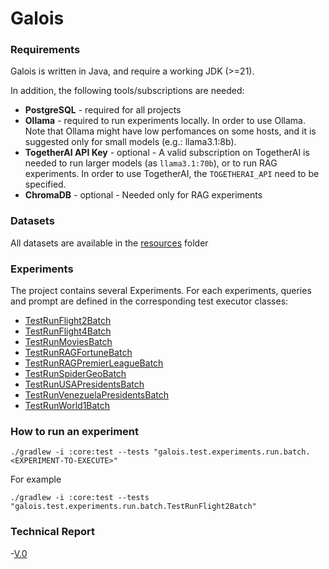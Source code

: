 # Galois


### Requirements
Galois is written in Java, and require a working JDK (>=21).

In addition, the following tools/subscriptions are needed:
- **PostgreSQL** - required for all projects
- **Ollama** - required to run experiments locally. In order to use Ollama. Note that Ollama might have low perfomances on some hosts, and it is suggested only for small models (e.g.: llama3.1:8b).
- **TogetherAI API Key** - optional - A valid subscription on TogetherAI is needed to run larger models (as `llama3.1:70b`), or to run RAG experiments. In order to use TogetherAI, the `TOGETHERAI_API` need to be specified.
- **ChromaDB** - optional - Needed only for RAG experiments

### Datasets
All datasets are available in the [resources](core/src/test/resources) folder

### Experiments
The project contains several Experiments. For each experiments, queries and prompt are defined in the corresponding test executor classes:
- [TestRunFlight2Batch](core/src/test/java/galois/test/experiments/run/batch/TestRunFlight2Batch.java)
- [TestRunFlight4Batch](core/src/test/java/galois/test/experiments/run/batch/TestRunFlight4Batch.java)
- [TestRunMoviesBatch](core/src/test/java/galois/test/experiments/run/batch/TestRunMoviesBatch.java)
- [TestRunRAGFortuneBatch](core/src/test/java/galois/test/experiments/run/batch/TestRunRAGFortuneBatch.java)
- [TestRunRAGPremierLeagueBatch](core/src/test/java/galois/test/experiments/run/batch/TestRunRAGPremierLeagueBatch.java)
- [TestRunSpiderGeoBatch](core/src/test/java/galois/test/experiments/run/batch/TestRunSpiderGeoBatch.java)
- [TestRunUSAPresidentsBatch](core/src/test/java/galois/test/experiments/run/batch/TestRunUSAPresidentsBatch.java)
- [TestRunVenezuelaPresidentsBatch](core/src/test/java/galois/test/experiments/run/batch/TestRunVenezuelaPresidentsBatch.java)
- [TestRunWorld1Batch](core/src/test/java/galois/test/experiments/run/batch/TestRunWorld1Batch.java)

### How to run an experiment

`./gradlew -i :core:test --tests "galois.test.experiments.run.batch.<EXPERIMENT-TO-EXECUTE>"`

For example

`./gradlew -i :core:test --tests "galois.test.experiments.run.batch.TestRunFlight2Batch"`

### Technical Report
-[V.0](https://github.com/dbunibas/galois/blob/develop/TR.pdf)
